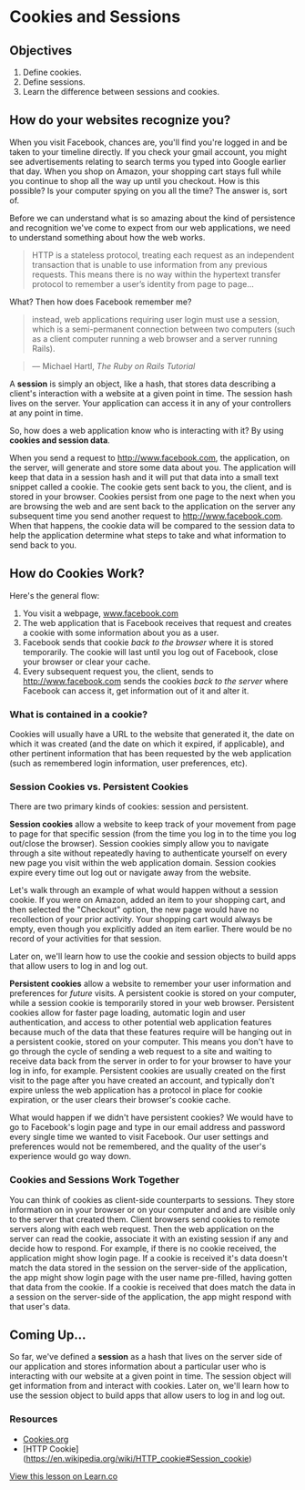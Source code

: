# Cookies and Sessions

## Objectives

1. Define cookies. 
2. Define sessions. 
3. Learn the difference between sessions and cookies.

## How do your websites recognize you?

When you visit Facebook, chances are, you'll find you're logged in and be taken to your timeline directly. If you check your gmail account, you might see advertisements relating to search terms you typed into Google earlier that day. When you shop on Amazon, your shopping cart stays full while you continue to shop all the way up until you checkout. How is this possible? Is your computer spying on you all the time? The answer is, sort of. 

Before we can understand what is so amazing about the kind of persistence and recognition we've come to expect from our web applications, we need to understand something about how the web works. 

> HTTP is a stateless protocol, treating each request as an independent transaction that is unable to use information from any previous requests. This means there is no way within the hypertext transfer protocol to remember a user’s identity from page to page...

What? Then how does Facebook remember me? 

> instead, web applications requiring user login must use a session, which is a semi-permanent connection between two computers (such as a client computer running a web browser and a server running Rails).

>–– Michael Hartl, *The Ruby on Rails Tutorial*

A **session** is simply an object, like a hash, that stores data describing a client's interaction with a website at a given point in time. The session hash lives on the server. Your application can access it in any of your controllers at any point in time. 

So, how does a web application know who is interacting with it? By using **cookies and session data**. 

When you send a request to http://www.facebook.com, the application, on the server, will generate and store some data about you. The application will keep that data in a session hash and it will put that data into a small text snippet called a cookie. The cookie gets sent back to you, the client, and is stored in your browser. Cookies persist from one page to the next when you are browsing the web and are sent back to the application on the server any subsequent time you send another request to http://www.facebook.com. When that happens, the cookie data will be compared to the session data to help the application determine what steps to take and what information to send back to you. 

## How do Cookies Work?

Here's the general flow: 

1. You visit a webpage, www.facebook.com 
2. The web application that is Facebook receives that request and creates a cookie with some information about you as a user. 
3. Facebook sends that cookie *back to the browser* where it is stored temporarily. The cookie will last until you log out of Facebook, close your browser or clear your cache. 
4. Every subsequent request you, the client, sends to http://www.facebook.com sends the cookies *back to the server* where Facebook can access it, get information out of it and alter it.

### What is contained in a cookie?

Cookies will usually have a URL to the website that generated it, the date on which it was created (and the date on which it expired, if applicable), and other pertinent information that has been requested by the web application (such as remembered login information, user preferences, etc).

### Session Cookies vs. Persistent Cookies

There are two primary kinds of cookies: session and persistent.

**Session cookies** allow a website to keep track of your movement from page to page for that specific session (from the time you log in to the time you log out/close the browser). Session cookies simply allow you to navigate through a site without repeatedly having to authenticate yourself on every new page you visit within the web application domain. Session cookies expire every time out log out or navigate away from the website.

Let's walk through an example of what would happen without a session cookie. If you were on Amazon, added an item to your shopping cart, and then selected the "Checkout" option, the new page would have no recollection of your prior activity. Your shopping cart would always be empty, even though you explicitly added an item earlier. There would be no record of your activities for that session.

Later on, we'll learn how to use the cookie and session objects to build apps that allow users to log in and log out.

**Persistent cookies** allow a website to remember your user information and preferences for *future* visits. A persistent cookie is stored on your computer, while a session cookie is temporarily stored in your web browser. Persistent cookies allow for faster page loading, automatic login and user authentication, and access to other potential web application features because much of the data that these features require will be hanging out in a persistent cookie, stored on your computer. This means you don't have to go through the cycle of sending a web request to a site and waiting to receive data back from the server in order to for your browser to have your log in info, for example. Persistent cookies are usually created on the first visit to the page after you have created an account, and typically don't expire unless the web application has a protocol in place for cookie expiration, or the user clears their browser's cookie cache.

What would happen if we didn't have persistent cookies? We would have to go to Facebook's login page and type in our email address and password every single time we wanted to visit Facebook. Our user settings and preferences would not be remembered, and the quality of the user's experience would go way down.

### Cookies and Sessions Work Together

You can think of cookies as client-side counterparts to sessions. They store information on in your browser or on your computer and and are visible only to the server that created them. Client browsers send cookies to remote servers along with each web request. Then the web application on the server can read the cookie, associate it with an existing session if any and decide how to respond. For example, if there is no cookie received, the application might show login page. If a cookie is received it's data doesn't match the data stored in the session on the server-side of the application, the app might show login page with the user name pre-filled, having gotten that data from the cookie. If a cookie is received that does match the data in a session on the server-side of the application, the app might respond with that user's data.

## Coming Up...

So far, we've defined a **session** as a hash that lives on the server side of our application and stores information about a particular user who is interacting with our website at a given point in time. The session object will get information from and interact with cookies. Later on, we'll learn how to use the session object to build apps that allow users to log in and log out. 


### Resources
- [Cookies.org](http://www.allaboutcookies.org/)
- [HTTP Cookie] (https://en.wikipedia.org/wiki/HTTP_cookie#Session_cookie)

<a href='https://learn.co/lessons/sinatra-cookies-readme' data-visibility='hidden'>View this lesson on Learn.co</a>
